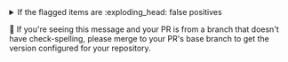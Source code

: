 <!-- See https://GitHub.com/check-spelling/check-spelling/wiki/Configuration-Examples%3A-advice --> <!-- markdownlint-disable MD033 MD041 -->
<details><summary>If the flagged items are :exploding_head: false positives</summary>

If items relate to a ...

- binary file (or some other file you wouldn't want to check at all).

  Please add a file path to the `excludes.txt` file matching the containing file.

  File paths are Perl 5 Regular Expressions - you can
  [test](https://www.regexplanet.com/advanced/perl/) yours before committing to verify it will match
  your files.

  `^` refers to the file's path from the root of the repository, so `^README\.md$` would exclude
  [README.md](../tree/HEAD/README.md) (on whichever branch you're using).

- well-formed pattern.

  If you can write a
  [pattern](https://github.com/check-spelling/check-spelling/wiki/Configuration-Examples:-patterns)
  that would match it, try adding it to the `patterns.txt` file.

  Patterns are Perl 5 Regular Expressions - you can
  [test](https://www.regexplanet.com/advanced/perl/) yours before committing to verify it will match
  your lines.

  Note that patterns can't match multiline strings.

</details>

<!-- adoption information-->

:steam_locomotive: If you're seeing this message and your PR is from a branch that doesn't have
check-spelling, please merge to your PR's base branch to get the version configured for your
repository.
